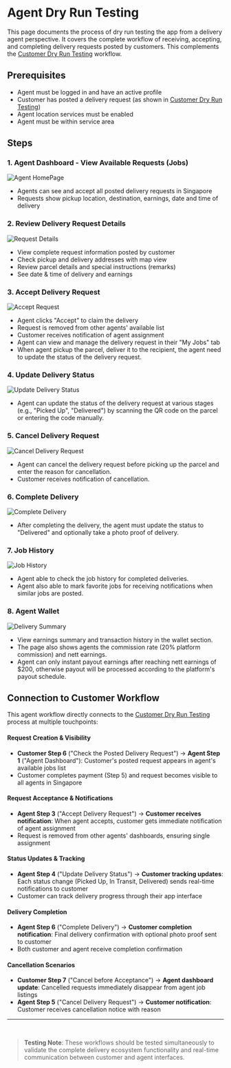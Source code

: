 # Agent Dry Run Testing

This page documents the process of dry run testing the app from a delivery agent perspective. It covers the complete workflow of receiving, accepting, and completing delivery requests posted by customers. This complements the [Customer Dry Run Testing](3-dry-runs/a-customer.md) workflow.

## Prerequisites

- Agent must be logged in and have an active profile
- Customer has posted a delivery request (as shown in [Customer Dry Run Testing](3-dry-runs/a-customer.md))
- Agent location services must be enabled
- Agent must be within service area

## Steps

### 1. **Agent Dashboard - View Available Requests (Jobs)**
![Agent HomePage](https://github.com/uparcelchengz/uparcelapp/blob/main/img/homea.png)
   - Agents can see and accept all posted delivery requests in Singapore
   - Requests show pickup location, destination, earnings, date and time of delivery

### 2. **Review Delivery Request Details**
![Request Details](https://github.com/uparcelchengz/uparcelapp/blob/main/img/step1a.png)
   - View complete request information posted by customer
   - Check pickup and delivery addresses with map view
   - Review parcel details and special instructions (remarks)
   - See date & time of delivery and earnings

### 3. **Accept Delivery Request**
![Accept Request](https://github.com/uparcelchengz/uparcelapp/blob/main/img/step2a.png)
   - Agent clicks "Accept" to claim the delivery
   - Request is removed from other agents' available list
   - Customer receives notification of agent assignment
   - Agent can view and manage the delivery request in their "My Jobs" tab
   - When agent pickup the parcel, deliver it to the recipient, the agent need to update the status of the delivery request.

### 4. **Update Delivery Status**
![Update Delivery Status](https://github.com/uparcelchengz/uparcelapp/blob/main/img/step3a.png)
   - Agent can update the status of the delivery request at various stages (e.g., "Picked Up", "Delivered") by scanning the QR code on the parcel or entering the code manually.

### 5. **Cancel Delivery Request**
![Cancel Delivery Request](https://github.com/uparcelchengz/uparcelapp/blob/main/img/step4a.png)
   - Agent can cancel the delivery request before picking up the parcel and enter the reason for cancellation.
   - Customer receives notification of cancellation.

### 6. **Complete Delivery**
![Complete Delivery](https://github.com/uparcelchengz/uparcelapp/blob/main/img/step5a.png)
   - After completing the delivery, the agent must update the status to "Delivered" and optionally take a photo proof of delivery.

### 7. **Job History**
![Job History](https://github.com/uparcelchengz/uparcelapp/blob/main/img/step6a.png)
   - Agent able to check the job history for completed deliveries.
   - Agent also able to mark favorite jobs for receiving notifications when similar jobs are posted.

### 8. **Agent Wallet**
![Delivery Summary](https://github.com/uparcelchengz/uparcelapp/blob/main/img/step7a.png)
   - View earnings summary and transaction history in the wallet section.
   - The page also shows agents the commission rate (20% platform commission) and nett earnings.
   - Agent can only instant payout earnings after reaching nett earnings of $200, otherwise payout will be processed according to the platform's payout schedule.

## Connection to Customer Workflow

This agent workflow directly connects to the [Customer Dry Run Testing](3-dry-runs/a-customer.md) process at multiple touchpoints:

#### **Request Creation & Visibility**
- **Customer Step 6** ("Check the Posted Delivery Request") → **Agent Step 1** ("Agent Dashboard"): Customer's posted request appears in agent's available jobs list
- Customer completes payment (Step 5) and request becomes visible to all agents in Singapore

#### **Request Acceptance & Notifications**
- **Agent Step 3** ("Accept Delivery Request") → **Customer receives notification**: When agent accepts, customer gets immediate notification of agent assignment
- Request is removed from other agents' dashboards, ensuring single assignment

#### **Status Updates & Tracking**
- **Agent Step 4** ("Update Delivery Status") → **Customer tracking updates**: Each status change (Picked Up, In Transit, Delivered) sends real-time notifications to customer
- Customer can track delivery progress through their app interface

#### **Delivery Completion**
- **Agent Step 6** ("Complete Delivery") → **Customer completion notification**: Final delivery confirmation with optional photo proof sent to customer
- Both customer and agent receive completion confirmation

#### **Cancellation Scenarios**
- **Customer Step 7** ("Cancel before Acceptance") → **Agent dashboard update**: Cancelled requests immediately disappear from agent job listings
- **Agent Step 5** ("Cancel Delivery Request") → **Customer notification**: Customer receives cancellation notice with reason

---
<br/>

> **Testing Note**: These workflows should be tested simultaneously to validate the complete delivery ecosystem functionality and real-time communication between customer and agent interfaces.